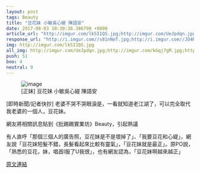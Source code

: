 ```yaml
---
layout: post
tags: Beauty
title: "豆花妹 小敏吳心緹 陳語安"
date: 2017-08-03 10:30:38.386798 +0800
article_url: "http://imgur.com/lkSI1QS.jpg;http://imgur.com/UeJpdqn.jpg;http://imgur.com/kGqj7gM.jpg;http://imgur.com/46yFtxD.jpg;http://imgur.com/eFmtvZc.jpg;http://imgur.com/6MCgAGz.jpg;http://imgur.com/EtMeroy.jpg;http://imgur.com/D5NPfVv.jpg;http://imgur.com/cZHm1yd.jpg;http://imgur.com/qaiYAnZ.jpg;http://imgur.com/ow01W2Q.jpg"
response_url: "http://i.imgur.com//s81nNeT.jpg;http://i.imgur.com//JO4KrLb.jpg"
img: http://imgur.com/lkSI1QS.jpg
all_img: http://imgur.com/UeJpdqn.jpg;http://imgur.com/kGqj7gM.jpg;http://imgur.com/46yFtxD.jpg;http://imgur.com/eFmtvZc.jpg;http://imgur.com/6MCgAGz.jpg;http://imgur.com/EtMeroy.jpg;http://imgur.com/D5NPfVv.jpg;http://imgur.com/cZHm1yd.jpg;http://imgur.com/qaiYAnZ.jpg;http://imgur.com/ow01W2Q.jpg;http://i.imgur.com//s81nNeT.jpg;http://i.imgur.com//JO4KrLb.jpg
push: 51
boo: 4
neutral: 9
---
```


<figure>
<img src="http://imgur.com/lkSI1QS.jpg" alt="image">
<figcaption>
[正妹] 豆花妹 小敏吳心緹 陳語安
</figcaption>
</figure>



[即時新聞/記者快抄] 老婆不哭不哭眼淚是，一看就知道老江湖了，可以完全取代我老婆的一個人，豆花妹。

網友將相關訊息貼到《批踢踢實業坊》Beauty，引起熱議

有人直呼「那個三個人的廣告照，豆花妹是不是壞掉了」、「我要豆花和心緹」，網友說「豆花妹短髮不錯，長髮看起來比較有靈氣」，「豆花妹就是最正」。原PO說，「熟悉的豆花，妹，唱首I服了U我很」，也有網友認為，「豆花妹啊越來越正」

<a href = "https://www.ptt.cc/bbs/Beauty/M.1501681055.A.8DF.html">原文連結</a>

